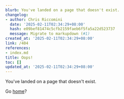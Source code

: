```yaml
---
blurb: You've landed on a page that doesn't exist.
changelog:
- author: Chris Riccomini
  date: '2025-02-11T02:34:29+08:00'
  hash: e09bef81474c5cfb2159faeb6f5fa5a22d523737
  message: Migrate to markupdown (#1)
created_at: '2025-02-11T02:34:29+08:00'
link: /404
references:
- index.md
title: Oops!
toc: []
updated_at: '2025-02-11T02:34:29+08:00'
---
```


You've landed on a page that doesn't exist.

Go [home](index.md)?